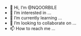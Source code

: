 - 👋 Hi, I’m @NQOORBILE
- 👀 I’m interested in ...
- 🌱 I’m currently learning ...
- 💞️ I’m looking to collaborate on ...
- 📫 How to reach me ...

<!---
NQOORBILE/NQOORBILE is a ✨ special ✨ repository because its `README.md` (this file) appears on your GitHub profile.
You can click the Preview link to take a look at your changes.
--->
